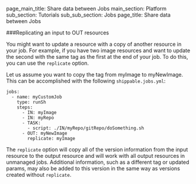 page_main_title: Share data between Jobs
main_section: Platform
sub_section: Tutorials
sub_sub_section: Jobs
page_title: Share data between Jobs

###Replicating an input to OUT resources

You might want to update a resource with a copy of another resource in your job.  For example, if you have two image resources and want to update the second with the same tag as the first at the end of your job.  To do this, you can use the `replicate` option.

Let us assume you want to copy the tag from myImage to myNewImage. This can be accomplished with the following `shippable.jobs.yml`:

```
jobs:
  - name: myCustomJob
    type: runSh
    steps:
      - IN: myImage
      - IN: myRepo
      - TASK:
        - script: ./IN/myRepo/gitRepo/doSomething.sh
      - OUT: myNewImage
        replicate: myImage
```

The `replicate` option will copy all of the version information from the input resource to the output resource and will work with all output resources in unmanaged jobs.  Additional information, such as a different tag or updated params, may also be added to this version in the same way as versions created without `replicate`.
